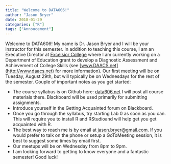 ```yaml
---
title: "Welcome to DATA606!"
author: "Jason Bryer"
date: 2018-01-29
categories: ["R"]
tags: ["Annoucement"]
---
```


Welcome to DATA606! My name is Dr. Jason Bryer and I will be your instructor for this semester. In addition to teaching this course, I am an Executive Director at [Excelsior College](http://excelsior.edu) where I am currently working on a Department of Education grant to develop a Diagnostic Assessment and Achievement of College Skills (see [www.DAACS.net](http://www.daacs.net) for more information). Our first meeting will be on Tuesday, August 29th, but will typically be on Wednesdays for the rest of the semester. Couple of important notes as you get started:

* The course syllabus is on Github here: [data606.net](http://data606.net) I will post all course materials there. Blackboard will be used primarily for submitting assignments.
* Introduce yourself in the Getting Acquainted forum on Blackboard.
* Once you go through the syllabus, try starting Lab 0 as soon as you can. This will require you to install R and RStudioand will help get you get acquainted with R.
* The best way to reach me is by email at jason.bryer@gmail.com. If you would prefer to talk on the phone or setup a GoToMeeting session, it is best to suggest some times by email first.
* Our meetups will be on Wednesday from 8pm to 9pm.
* I am looking forward to getting to know everyone and a fantastic semester! Good luck!

